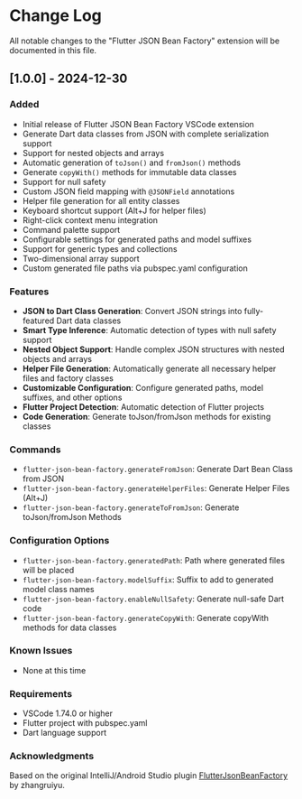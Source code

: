# Change Log

All notable changes to the "Flutter JSON Bean Factory" extension will be documented in this file.

## [1.0.0] - 2024-12-30

### Added
- Initial release of Flutter JSON Bean Factory VSCode extension
- Generate Dart data classes from JSON with complete serialization support
- Support for nested objects and arrays
- Automatic generation of `toJson()` and `fromJson()` methods
- Generate `copyWith()` methods for immutable data classes
- Support for null safety
- Custom JSON field mapping with `@JSONField` annotations
- Helper file generation for all entity classes
- Keyboard shortcut support (Alt+J for helper files)
- Right-click context menu integration
- Command palette support
- Configurable settings for generated paths and model suffixes
- Support for generic types and collections
- Two-dimensional array support
- Custom generated file paths via pubspec.yaml configuration

### Features
- **JSON to Dart Class Generation**: Convert JSON strings into fully-featured Dart data classes
- **Smart Type Inference**: Automatic detection of types with null safety support
- **Nested Object Support**: Handle complex JSON structures with nested objects and arrays
- **Helper File Generation**: Automatically generate all necessary helper files and factory classes
- **Customizable Configuration**: Configure generated paths, model suffixes, and other options
- **Flutter Project Detection**: Automatic detection of Flutter projects
- **Code Generation**: Generate toJson/fromJson methods for existing classes

### Commands
- `flutter-json-bean-factory.generateFromJson`: Generate Dart Bean Class from JSON
- `flutter-json-bean-factory.generateHelperFiles`: Generate Helper Files (Alt+J)
- `flutter-json-bean-factory.generateToFromJson`: Generate toJson/fromJson Methods

### Configuration Options
- `flutter-json-bean-factory.generatedPath`: Path where generated files will be placed
- `flutter-json-bean-factory.modelSuffix`: Suffix to add to generated model class names
- `flutter-json-bean-factory.enableNullSafety`: Generate null-safe Dart code
- `flutter-json-bean-factory.generateCopyWith`: Generate copyWith methods for data classes

### Known Issues
- None at this time

### Requirements
- VSCode 1.74.0 or higher
- Flutter project with pubspec.yaml
- Dart language support

### Acknowledgments
Based on the original IntelliJ/Android Studio plugin [FlutterJsonBeanFactory](https://github.com/zhangruiyu/FlutterJsonBeanFactory) by zhangruiyu.
